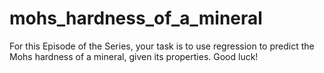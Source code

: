# mohs_hardness_of_a_mineral
For this Episode of the Series, your task is to use regression to predict the Mohs hardness of a mineral, given its properties. Good luck!
